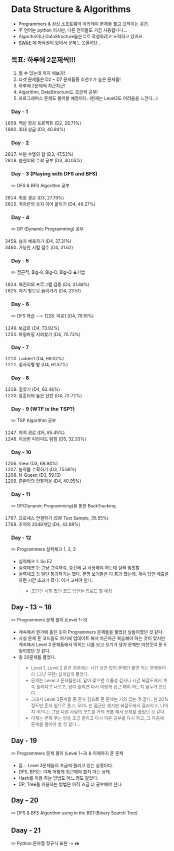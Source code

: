 # Data Structure & Algorithms
- Programmers & 삼성 소프트웨어 아카데미 문제들 풀고 끄적이는 공간.
- 주 언어는 python 이지만, 다른 언어들도 가끔 사용합니다...
- Algoritm이나 DataStructure들은 C로 작성하려고 노력하고 있어요.
- [SWAE](https://swexpertacademy.com/main/main.do) 에 저작권이 있어서 문제는 못올려요...


## 목표: 하루에 2문제씩!!!
1. 할 수 있는데 까지 해보자!
2. 타겟 문제들은 D2 ~ D7 문제들중 추천수가 높은 문제들!
3. 하루에 2문제씩 차근차근!
4. Algorithm, DataStructure도 조금씩 공부!
5. 프로그래머스 문제도 풀어볼 예정이다. (현재는 Level3도 어려움을 느낀다...)


### Day - 1
1859. 백만 장자 프로젝트 (D2, 28.71%)
1244. 최대 상금 (D3, 40.94%)


### Day - 2
2817. 부분 수열의 합 (D3, 47.53%)
7193. 승현이의 수학 공부 (D3, 30.05%)


### Day - 3 (Playing with DFS and BFS)
✏️ DFS & BFS Algorithm 공부

2814. 최장 경로 (D3, 27.79%)
2819. 격자판의 숫자 이어 붙이기 (D4, 49.27%)


### Day - 4
✏️ DP (Dynamic Programming) 공부

3459. 승자 예측하기 (D4, 37.31%)
3752. 가능한 시험 점수 (D4, 31.62)


### Day - 5
✏️ 점근적, Big-θ, Big-O, Big-Ω 표기법

1824. 혁진이의 프로그램 검증 (D4, 31.89%)
4408. 자기 방으로 돌이가기 (D4, 23.51)


### Day - 6
:pencil2: DFS 복습 --> 1226. 미로1 (D4, 79.16%)

1249. 보급로 (D4, 73.92%)
1868. 파핑파핑 지뢰찾기 (D4, 70.73%)


### Day - 7
1210. Ladder1 (D4, 69.02%)
1861. 정사각형 방 (D4, 61.37%)


### Day - 8
1219. 길찾기 (D4, 82.46%)
1486. 장훈이의 높은 선반 (D4, 72.72%)


### Day - 9 (WTF is the TSP?)
:pencil2: TSP Algorithm 공부

1247. 최적 경로 (D5, 85.45%)
4112. 이상한 피라미드 탐험 (D5, 32.33%)


### Day - 10
1206. View (D3, 68.94%)
2805. 농작물 수확하기 (D3, 75.68%)
2806. N-Queen (D3, 59.13)
3234. 준환이의 양팔저울 (D4, 40.95%)


### Day - 11
✏️ DP(Dynamic Programming)을 통한 BackTracking

1767. 프로세스 연결하기 (SW Test Sample, 35.55%)
6109. 추억의 2048게임 (D4, 42.68%)


### Day - 12
✏️ Programmers 실력체크 1, 2, 3

* 실력체크 1: So EZ
* 실력체크 2: 그냥 그럭저럭, 중간에 큐 사용해야 하는데 살짝 멈칫함
* 실력체크 3: 일단 통과하기는 했다. 분명 보기들은 다 통과 했는데, 계속 답안 제출을 하면 시간 초과가 떴다. 이거 고쳐야 한다.
> * 조만간 시험 봤던 코드 답안들 업로드 할 예정


## Day - 13 ~ 18
✏️ Programmers 문제 풀이 (Level 1~3)
* 계속해서 뭔가에 홀린 듯이 Programmers 문제들을 풀었던 날들이였던 것 같다.
* 사실 문제 푼 코드들도 여기에 업데이트 해서 차근차근 복습해야 하는 것이 맞지만 계속해서 Level 3 문제들에서 막히는 나를 보고 오기가 생겨 문제만 미친듯이 푼 5일이였던 것 같다.
* 총 20문제를 풀었다. 
> * Level 1, Level 2 같은 경우에는 시간 상관 없이 문제만 풀면 되는 문제들이라 (그냥 구현) 쉽게쉽게 풀었다.
> * 문제는 Level 3 문제들인데, 답이 맞으면 효율성 검사나 시간 복잡도에서 계속 틀리다고 나오고, 답이 틀리면 다시 어떻게 접근 해야 하는지 엄두가 안난다.
> * 그래서 Level 3문제들 중 혼자 힘으로 푼 문제는 거의 없는 것 같다. 한 20% 정도만 혼자 힘으로 풀고, 50% 는 접근은 했지만 복잡도에서 걸러지고, 나머지 30%는 그냥 다른 사람의 코드를 거의 복붙 해서 문제를 풀었던 것 같다.
> * 이제는 문제 푸는 양을 조금 줄이고 다시 이론 공부를 다시 하고, 그 다음에 문제를 풀어야 할 것 같다...


## Day - 19
✏️ Programmers 문제 풀이 (Level 1~3) & 이때까지 푼 문제 
* 흠... Level 3문제들이 조금씩 풀리고 있는 상황이다.
* DFS, BFS는 이제 어떻게 접근해야 할지 아는 상태.
* Hash를 이용 하는 방법도 어느 정도 알았다.
* DP, Tree를 이용하는 방법은 아직 조금  더 공부해야 한다.


## Day - 20
✏️ DFS & BFS Algorithm using in the BST(Binary Search Tree)


## Daay - 21
✏️ Python 문자열 정규식 표현 -> **re**
